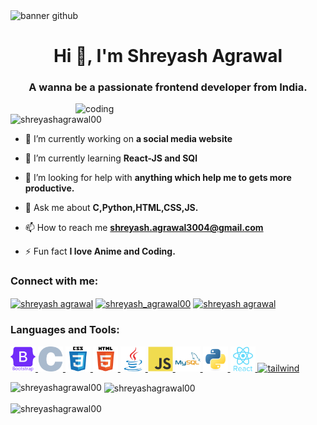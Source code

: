 <img width="1536" height="1024" alt="banner github" src="https://github.com/user-attachments/assets/df4f2d11-b51a-4867-acdb-d1688485eb9f" />
<h1 align="center">Hi 👋, I'm Shreyash Agrawal</h1>
<h3 align="center">A wanna be a passionate frontend developer from India.</h3>
<img align="right" alt="coding" width="400" src="https://cdn.dribbble.com/users/1162077/screenshots/3848914/programmer.gif"> 

<p align="left"> <img src="https://komarev.com/ghpvc/?username=shreyashagrawal00&label=Profile%20views&color=0e75b6&style=flat" alt="shreyashagrawal00" /> </p>

- 🔭 I’m currently working on **a social media website**

- 🌱 I’m currently learning **React-JS and SQl**

- 🤝 I’m looking for help with **anything which help me to gets more productive.**

- 💬 Ask me about **C,Python,HTML,CSS,JS.**

- 📫 How to reach me **shreyash.agrawal3004@gmail.com**

- ⚡ Fun fact **I love Anime and Coding.**

<h3 align="left">Connect with me:</h3>
<p align="left">
<a href="https://linkedin.com/in/shreyash agrawal" target="blank"><img align="center" src="https://raw.githubusercontent.com/rahuldkjain/github-profile-readme-generator/master/src/images/icons/Social/linked-in-alt.svg" alt="shreyash agrawal" height="30" width="40" /></a>
<a href="https://instagram.com/shreyash_agrawal00" target="blank"><img align="center" src="https://raw.githubusercontent.com/rahuldkjain/github-profile-readme-generator/master/src/images/icons/Social/instagram.svg" alt="shreyash_agrawal00" height="30" width="40" /></a>
<a href="https://www.leetcode.com/shreyash agrawal" target="blank"><img align="center" src="https://raw.githubusercontent.com/rahuldkjain/github-profile-readme-generator/master/src/images/icons/Social/leet-code.svg" alt="shreyash agrawal" height="30" width="40" /></a>
</p>

<h3 align="left">Languages and Tools:</h3>
<p align="left"> <a href="https://getbootstrap.com" target="_blank" rel="noreferrer"> <img src="https://raw.githubusercontent.com/devicons/devicon/master/icons/bootstrap/bootstrap-plain-wordmark.svg" alt="bootstrap" width="40" height="40"/> </a> <a href="https://www.cprogramming.com/" target="_blank" rel="noreferrer"> <img src="https://raw.githubusercontent.com/devicons/devicon/master/icons/c/c-original.svg" alt="c" width="40" height="40"/> </a> <a href="https://www.w3schools.com/css/" target="_blank" rel="noreferrer"> <img src="https://raw.githubusercontent.com/devicons/devicon/master/icons/css3/css3-original-wordmark.svg" alt="css3" width="40" height="40"/> </a> <a href="https://www.w3.org/html/" target="_blank" rel="noreferrer"> <img src="https://raw.githubusercontent.com/devicons/devicon/master/icons/html5/html5-original-wordmark.svg" alt="html5" width="40" height="40"/> </a> <a href="https://www.java.com" target="_blank" rel="noreferrer"> <img src="https://raw.githubusercontent.com/devicons/devicon/master/icons/java/java-original.svg" alt="java" width="40" height="40"/> </a> <a href="https://developer.mozilla.org/en-US/docs/Web/JavaScript" target="_blank" rel="noreferrer"> <img src="https://raw.githubusercontent.com/devicons/devicon/master/icons/javascript/javascript-original.svg" alt="javascript" width="40" height="40"/> </a> <a href="https://www.mysql.com/" target="_blank" rel="noreferrer"> <img src="https://raw.githubusercontent.com/devicons/devicon/master/icons/mysql/mysql-original-wordmark.svg" alt="mysql" width="40" height="40"/> </a> <a href="https://www.python.org" target="_blank" rel="noreferrer"> <img src="https://raw.githubusercontent.com/devicons/devicon/master/icons/python/python-original.svg" alt="python" width="40" height="40"/> </a> <a href="https://reactjs.org/" target="_blank" rel="noreferrer"> <img src="https://raw.githubusercontent.com/devicons/devicon/master/icons/react/react-original-wordmark.svg" alt="react" width="40" height="40"/> </a> <a href="https://tailwindcss.com/" target="_blank" rel="noreferrer"> <img src="https://www.vectorlogo.zone/logos/tailwindcss/tailwindcss-icon.svg" alt="tailwind" width="40" height="40"/> </a> </p>

<p><img align="left" src="https://github-readme-stats.vercel.app/api/top-langs?username=shreyashagrawal00&show_icons=true&locale=en&layout=compact" alt="shreyashagrawal00" /></p>

<p>&nbsp;<img align="center" src="https://github-readme-stats.vercel.app/api?username=shreyashagrawal00&show_icons=true&locale=en" alt="shreyashagrawal00" /></p>

<p><img align="center" src="https://github-readme-streak-stats.herokuapp.com/?user=shreyashagrawal00&" alt="shreyashagrawal00" /></p>
